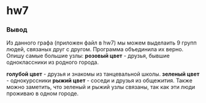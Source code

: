 # hw7
### Вывод
Из данного графа (приложен файл в hw7) мы можем выделаить 9 групп людей, связаных друг с другом. Программа объединила их верно. Опишу самые большие узлы: 
__розовый цвет__ - друзья, бывшие одноклассники из родного города.

__голубой цвет__ - друзья и знакомы из танцевальной школы. 
__зеленый цвет__ - однокурссники 
__рыжий цвет__ - соседи и друзья из общежития. Также можно заметить, что зеленый и рыжий узлы связаны, так как эти люди проживаю в одном городе. 
